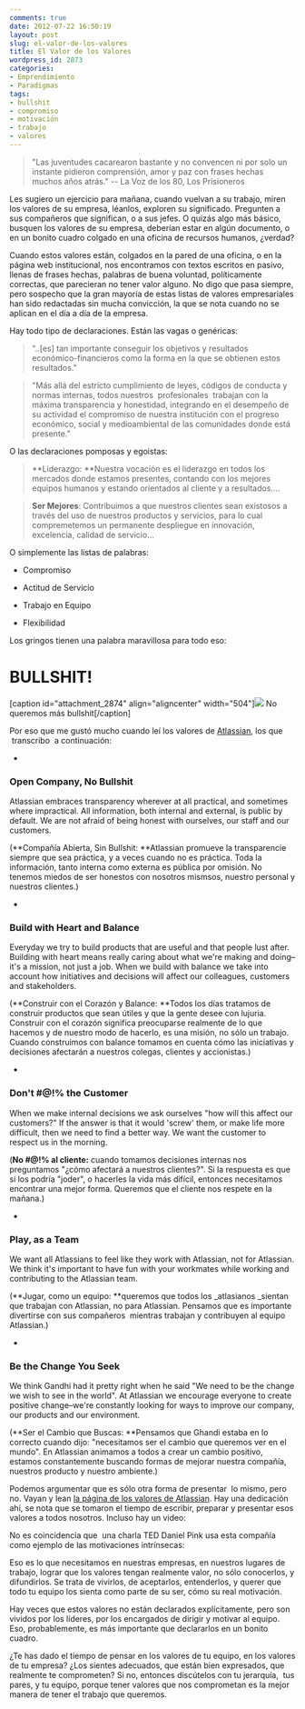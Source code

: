 ```yaml
---
comments: true
date: 2012-07-22 16:50:19
layout: post
slug: el-valor-de-los-valores
title: El Valor de los Valores
wordpress_id: 2873
categories:
- Emprendimiento
- Paradigmas
tags:
- bullshit
- compromiso
- motivación
- trabajo
- valores
---
```


> 

> 
> "Las juventudes cacarearon bastante
y no convencen ni por solo un instante
pidieron comprensión, amor y paz
con frases hechas muchos años atrás."
-- La Voz de los 80, Los Prisioneros
> 
> 





Les sugiero un ejercicio para mañana, cuando vuelvan a su trabajo, miren los valores de su empresa, léanlos, exploren su significado. Pregunten a sus compañeros que significan, o a sus jefes. O quizás algo más básico, busquen los valores de su empresa, deberían estar en algún documento, o en un bonito cuadro colgado en una oficina de recursos humanos, ¿verdad?




Cuando estos valores están, colgados en la pared de una oficina, o en la página web institucional, nos encontramos con textos escritos en pasivo, llenas de frases hechas, palabras de buena voluntad, políticamente correctas, que parecieran no tener valor alguno. No digo que pasa siempre, pero sospecho que la gran mayoría de estas listas de valores empresariales han sido redactadas sin mucha convicción, la que se nota cuando no se aplican en el día a día de la empresa.




Hay todo tipo de declaraciones. Están las vagas o genéricas:





> 

> 
> "..[es] tan importante conseguir los objetivos y resultados económico-financieros como la forma en la que se obtienen estos resultados."
> 
> 

> 
> "Más allá del estricto cumplimiento de leyes, códigos de conducta y normas internas, todos nuestros  profesionales  trabajan con la máxima transparencia y honestidad, integrando en el desempeño de su actividad el compromiso de nuestra institución con el progreso económico, social y medioambiental de las comunidades donde está presente."
> 
> 





O las declaraciones pomposas y egoistas:





> 

> 
> **Liderazgo: **Nuestra vocación es el liderazgo en todos los mercados donde estamos presentes, contando con los mejores equipos humanos y estando orientados al cliente y a resultados....
> 
> 

> 
> **Ser Mejores**: Contribuimos a que nuestros clientes sean existosos a través del uso de nuestros productos y servicios, para lo cual compremetemos un permanente despliegue en innovación, excelencia, calidad de servicio...
> 
> 





O simplemente las listas de palabras:






	
  * Compromiso

	
  * Actitud de Servicio

	
  * Trabajo en Equipo

	
  * Flexibilidad


Los gringos tienen una palabra maravillosa para todo eso:


# **BULLSHIT!**


[caption id="attachment_2874" align="aligncenter" width="504"][![](http://www.lnds.net/blog/wp-content/uploads/2012/07/bullshit.jpeg)](http://www.lnds.net/blog/wp-content/uploads/2012/07/bullshit.jpeg) No queremos más bullshit[/caption]



Por eso que me gustó mucho cuando leí los valores de [Atlassian](http://www.atlassian.com/), los que  transcribo  a continuación:





	
  * 


### Open Company, No Bullshit


Atlassian embraces transparency wherever at all practical, and sometimes where impractical. All information, both internal and external, is public by default. We are not afraid of being honest with ourselves, our staff and our customers.

(**Compañía Abierta, Sin Bullshit: **Atlassian promueve la transparencie siempre que sea práctica, y a veces cuando no es práctica. Toda la información, tanto interna como externa es pública por omisión. No tenemos miedos de ser honestos con nosotros mismsos, nuestro personal y nuestros clientes.)

	
  * 


### Build with Heart and Balance


Everyday we try to build products that are useful and that people lust after. Building with heart means really caring about what we're making and doing–it's a mission, not just a job. When we build with balance we take into account how initiatives and decisions will affect our colleagues, customers and stakeholders.

(**Construir con el Corazón y Balance: **Todos los días tratamos de construir productos que sean útiles y que la gente desee con lujuria. Construir con el corazón significa preocuparse realmente de lo que hacemos y de nuestro modo de hacerlo, es una misión, no sólo un trabajo. Cuando construimos con balance tomamos en cuenta cómo las iniciativas y decisiones afectarán a nuestros colegas, clientes y accionistas.)

	
  * 


### Don't #@!% the Customer


When we make internal decisions we ask ourselves "how will this affect our customers?" If the answer is that it would 'screw' them, or make life more difficult, then we need to find a better way. We want the customer to respect us in the morning.

(**No #@!% al cliente:** cuando tomamos decisiones internas nos preguntamos "¿cómo afectará a nuestros clientes?". Si la respuesta es que si los podría "joder", o hacerles la vida más difícil, entonces necesitamos encontrar una mejor forma. Queremos que el cliente nos respete en la mañana.)

	
  * 


### Play, as a Team


We want all Atlassians to feel like they work with Atlassian, not for Atlassian. We think it's important to have fun with your workmates while working and contributing to the Atlassian team.

(**Jugar, como un equipo: **queremos que todos los _atlasianos _sientan que trabajan con Atlassian, no para Atlassian. Pensamos que es importante divertirse con sus compañeros  mientras trabajan y contribuyen al equipo Atlassian.)

	
  * 


### Be the Change You Seek


We think Gandhi had it pretty right when he said "We need to be the change we wish to see in the world". At Atlassian we encourage everyone to create positive change–we're constantly looking for ways to improve our company, our products and our environment.

(**Ser el Cambio que Buscas: **Pensamos que Ghandi estaba en lo correcto cuando dijo: "necesitamos ser el cambio que queremos ver en el mundo". En Atlassian animamos a todos a crear un cambio positivo, estamos constantemente buscando formas de mejorar nuestra compañía, nuestros producto y nuestro ambiente.)


Podemos argumentar que es sólo otra forma de presentar  lo mismo, pero no. Vayan y lean [la página de los valores de Atlassian](http://www.atlassian.com/company/about/values). Hay una dedicación ahí, se nota que se tomaron el tiempo de escribir, preparar y presentar esos valores a todos nosotros. Incluso hay un video:



No es coincidencia que  una charla TED Daniel Pink usa esta compañía como ejemplo de las motivaciones intrínsecas:



Eso es lo que necesitamos en nuestras empresas, en nuestros lugares de trabajo, lograr que los valores tengan realmente valor, no sólo conocerlos, y difundirlos. Se trata de vivirlos, de aceptarlos, entenderlos, y querer que todo tu equipo los sienta como parte de su ser, cómo su real motivación.

Hay veces que estos valores no están declarados explícitamente, pero son vividos por los líderes, por los encargados de dirigir y motivar al equipo. Eso, probablemente, es más importante que declararlos en un bonito cuadro.

¿Te has dado el tiempo de pensar en los valores de tu equipo, en los valores de tu empresa? ¿Los sientes adecuados, que están bien expresados, que realmente te comprometen? Si no, entonces discútelos con tu jerarquía,  tus pares, y tu equipo, porque tener valores que nos comprometan es la mejor manera de tener el trabajo que queremos.
